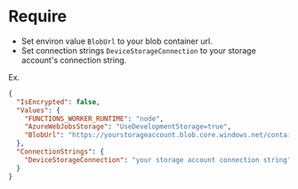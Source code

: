 # Require
* Set environ value `BlobUrl` to your blob container url. 
* Set connection strings `DeviceStorageConnection` to your storage account's connection string.

Ex.
```json
{
  "IsEncrypted": false,
  "Values": {
    "FUNCTIONS_WORKER_RUNTIME": "node",
    "AzureWebJobsStorage": "UseDevelopmentStorage=true",
    "BlobUrl": "https://yourstorageaccount.blob.core.windows.net/container/",
  },
  "ConnectionStrings": {
    "DeviceStorageConnection": "your storage account connection string",
  }
}
```